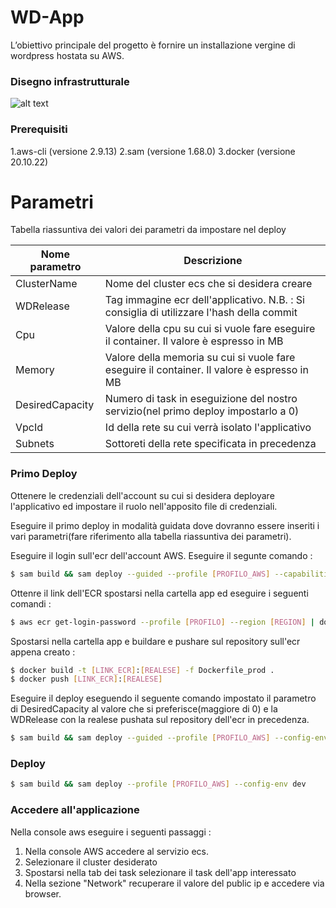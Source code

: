 # WD-App

L’obiettivo principale del progetto è fornire un installazione vergine di wordpress hostata su AWS.

### Disegno infrastrutturale

![alt text](https://github.com/stead1995/wd-fargate/blob/master/wd.png)

### Prerequisiti
1.aws-cli (versione 2.9.13)
2.sam (versione 1.68.0)
3.docker (versione 20.10.22)

# Parametri

Tabella riassuntiva dei valori dei parametri da impostare nel deploy

| Nome parametro  | Descrizione |
| ------------- | ------------- | 
| ClusterName  | Nome del cluster ecs che si desidera creare  | 
| WDRelease  | Tag immagine ecr dell'applicativo. N.B. : Si consiglia di utilizzare l'hash della commit  |  
| Cpu  | Valore della cpu su cui si vuole fare eseguire il container. Il valore è espresso in MB  | 
| Memory  | Valore della memoria su cui si vuole fare eseguire il container. Il valore è espresso in MB  | 
| DesiredCapacity  | Numero di task in eseguizione del nostro servizio(nel primo deploy impostarlo a 0)  | 
| VpcId  | Id della rete su cui verrà isolato l'applicativo  | 
| Subnets  | Sottoreti della rete specificata in precedenza  | 

### Primo Deploy

Ottenere le credenziali dell'account su cui si desidera deployare l'applicativo ed impostare il ruolo nell'apposito file di credenziali.

Eseguire il primo deploy in modalità guidata dove dovranno essere inseriti i vari parametri(fare riferimento alla tabella riassuntiva dei parametri).

Eseguire il login sull'ecr dell'account AWS. Eseguire il segunte comando : 

```sh
$ sam build && sam deploy --guided --profile [PROFILO_AWS] --capabilities CAPABILITY_IAM CAPABILITY_AUTO_EXPAND CAPABILITY_NAMED_IAM --config-env dev
```

Ottenre il link dell'ECR spostarsi nella cartella app ed eseguire i seguenti comandi : 

```sh
$ aws ecr get-login-password --profile [PROFILO] --region [REGION] | docker login --username AWS --password-stdin [ACCOUNT_ID].dkr.ecr.[REGION].amazonaws.com
```

Spostarsi nella cartella app e buildare e pushare sul repository sull'ecr appena creato :

```sh
$ docker build -t [LINK_ECR]:[REALESE] -f Dockerfile_prod .
$ docker push [LINK_ECR]:[REALESE]
```

Eseguire il deploy eseguendo il seguente comando impostato il parametro di DesiredCapacity al valore che si preferisce(maggiore di 0) e la WDRelease con la realese pushata sul repository dell'ecr in precedenza.

```sh
$ sam build && sam deploy --guided --profile [PROFILO_AWS] --config-env dev
```

### Deploy

```sh
$ sam build && sam deploy --profile [PROFILO_AWS] --config-env dev
```

### Accedere all'applicazione

Nella console aws eseguire i seguenti passaggi : 

1. Nella console AWS accedere al servizio ecs.
2. Selezionare il cluster desiderato
3. Spostarsi nella tab dei task selezionare il task dell'app interessato
4. Nella sezione "Network" recuperare il valore del public ip e accedere via browser.